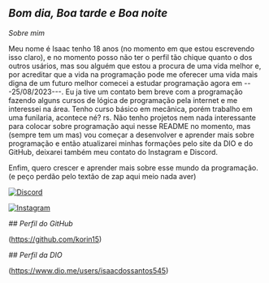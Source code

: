 
## *Bom dia, Boa tarde e Boa noite*
_*Sobre mim*_

Meu nome é Isaac tenho 18 anos (no momento em que estou escrevendo isso claro), e no momento posso não ter o perfil tão chique quanto o dos outros usários, mas sou alguém que estou a procura de uma vida melhor e, por acreditar que a vida na programação pode me oferecer uma vida mais digna de um futuro melhor comecei a estudar programação agora em ---25/08/2023---. Eu ja tive um contato bem breve com a programação fazendo alguns cursos de lógica de programação pela internet e me interessei na área. 
  Tenho curso básico em mecânica, porém trabalho em uma funilaria, acontece né? rs.
   Não tenho projetos nem nada interessante para colocar sobre programação aqui nesse README no momento, mas (sempre tem um mas) vou começar a desenvolver e aprender mais sobre programação e então atualizarei minhas formações pelo site da DIO e do GitHub, deixarei também meu contato do Instagram e Discord. 
 
  Enfim, quero crescer e aprender mais sobre esse mundo da programação. (e peço perdão pelo textão de zap aqui meio nada aver)


[![Discord](https://img.shields.io/badge/Discord-000?style=for-the-badge&logo=discord)](https://www.discord.com/in/isaacdossantosmarques/)

  [![Instagram](https://img.shields.io/badge/Instagram-000?style=for-the-badge&logo=instagram)](https://www.instagram.com/isaac12345667/)


_*## Perfil do GitHub*_

(https://github.com/korin15)

_*## Perfil da DIO*_

(https://www.dio.me/users/isaacdossantos545)